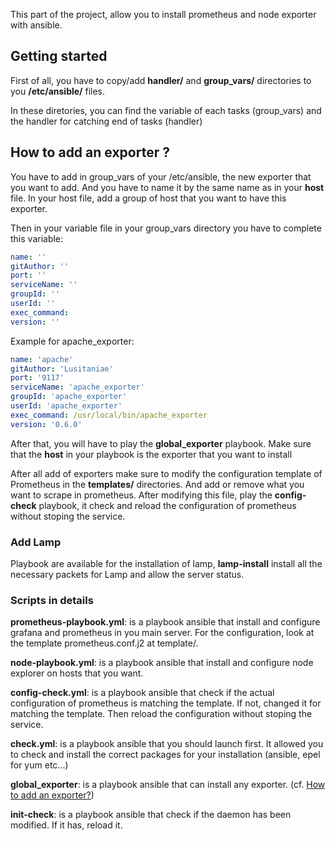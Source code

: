 This part of the project, allow you to install prometheus and node exporter with ansible.

## Getting started

First of all, you have to copy/add **handler/** and **group\_vars/** directories to you **/etc/ansible/** files.

In these diretories, you can find the variable of each tasks (group\_vars) and the handler for catching end of tasks (handler)

## How to add an exporter ?

You have to add in group\_vars of your /etc/ansible, the new exporter that you want to add. And you have to name it by the same name as in your **host** file.
In your host file, add a group of host that you want to have this exporter.

Then in your variable file in your group\_vars directory you have to complete this variable:

```yml
name: ''
gitAuthor: ''
port: ''
serviceName: ''
groupId: ''
userId: ''
exec_command: 
version: ''
```

Example for apache\_exporter:

```yml
name: 'apache'
gitAuthor: 'Lusitaniae'
port: '9117'
serviceName: 'apache_exporter'
groupId: 'apache_exporter'
userId: 'apache_exporter'
exec_command: /usr/local/bin/apache_exporter
version: '0.6.0'
```

After that, you will have to play the **global\_exporter** playbook.
Make sure that the **host** in your playbook is the exporter that you want to install

After all add of exporters make sure to modify the configuration template of Prometheus in the **templates/** directories. And add or remove what you want to scrape in prometheus. After modifying this file, play the **config-check** playbook, it check and reload the configuration of prometheus without stoping the service.

### Add Lamp
Playbook are available for the installation of lamp, **lamp\-install** install all the necessary packets for Lamp and allow the server status.

### Scripts in details

**prometheus-playbook.yml**: is a playbook ansible that install and configure grafana and prometheus in you main server. For the configuration, look at the template prometheus.conf.j2 at template/.

**node-playbook.yml**: is a playbook ansible that install and configure node explorer on hosts that you want.

**config-check.yml**: is a playbook ansible that check if the actual configuration of prometheus is matching the template. If not, changed it for matching the template. Then reload the configuration without stoping the service.

**check.yml**: is a playbook ansible that you should launch first. It allowed you to check and install the correct packages for your installation (ansible, epel for yum etc...)

**global\_exporter**: is a playbook ansible that can install any exporter. (cf. [How to add an exporter?](https://gitlab.dsi.uca.fr/infra-sys/monitoring/tree/master/promWansible#how-to-add-an-exporter-))

**init-check**: is a playbook ansible that check if the daemon has been modified. If it has, reload it.
